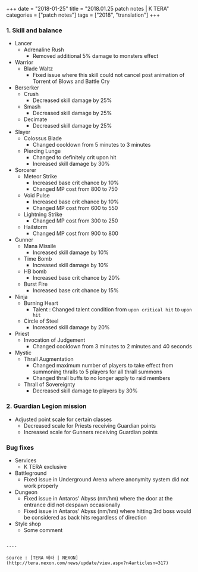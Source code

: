 +++
date = "2018-01-25"
title = "2018.01.25 patch notes | K TERA"
categories = ["patch notes"]
tags = ["2018", "translation"]
+++

### 1. Skill and balance
- Lancer
  - Adrenaline Rush
    - Removed additional 5% damage to monsters effect
- Warrior
  - Blade Waltz
    - Fixed issue where this skill could not cancel post animation of Torrent of Blows and Battle Cry
- Berserker
  - Crush
    - Decreased skill damage by 25%
  - Smash
    - Decreased skill damage by 25%
  - Decimate
    - Decreased skill damage by 25%
- Slayer
  - Colossus Blade
    - Changed cooldown from 5 minutes to 3 minutes
  - Piercing Lunge
    - Changed to definitely crit upon hit
    - Increased skill damage by 30%
- Sorcerer
  - Meteor Strike
    - Increased base crit chance by 10%
    - Changed MP cost from 800 to 750
  - Void Pulse
    - Increased base crit chance by 10%
    - Changed MP cost from 600 to 550
  - Lightning Strike
    - Changed MP cost from 300 to 250
  - Hailstorm
    - Changed MP cost from 900 to 800
- Gunner
  - Mana Missile
    - Increased skill damage by 10%
  - Time Bomb
    - Increased skill damage by 10%
  - HB bomb
    - Increased base crit chance by 20%
  - Burst Fire
    - Increased base crit chance by 15%
- Ninja
  - Burning Heart
    - Talent : Changed talent condition from `upon critical hit` to `upon hit`
  - Circle of Steel
    - Increased skill damage by 20%
- Priest
  - Invocation of Judgement
    - Changed cooldown from 3 minutes to 2 minutes and 40 seconds
- Mystic
  - Thrall Augmentation
    - Changed maximum number of players to take effect from summoning thralls to 5 players for all thrall summons
    - Changed thrall buffs to no longer apply to raid members
  - Thrall of Sovereignty
    - Decreased skill damage to players by 30%

### 2. Guardian Legion mission
- Adjusted point scale for certain classes
  - Decreased scale for Priests receiving Guardian points
  - Increased scale for Gunners receiving Guardian points

### Bug fixes
- Services
  - K TERA exclusive
- Battleground
  - Fixed issue in Underground Arena where anonymity system did not work properly
- Dungeon
  - Fixed issue in Antaros' Abyss (nm/hm) where the door at the entrance did not despawn occasionally
  - Fixed issue in Antaros' Abyss (nm/hm) where hitting 3rd boss would be considered as back hits regardless of direction
- Style shop
  - Some comment
```

----

source : [TERA 테라 | NEXON](http://tera.nexon.com/news/update/view.aspx?n4articlesn=317)
